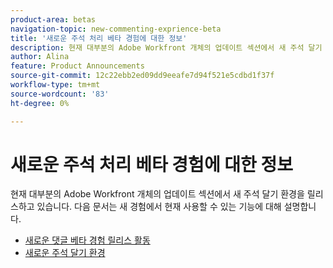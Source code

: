 ```yaml
---
product-area: betas
navigation-topic: new-commenting-exprience-beta
title: '새로운 주석 처리 베타 경험에 대한 정보'
description: 현재 대부분의 Adobe Workfront 개체의 업데이트 섹션에서 새 주석 달기 환경을 릴리스하고 있습니다. 다음 문서는 새 경험에서 현재 사용할 수 있는 기능에 대해 설명합니다.
author: Alina
feature: Product Announcements
source-git-commit: 12c22ebb2ed09dd9eeafe7d94f521e5cdbd1f37f
workflow-type: tm+mt
source-wordcount: '83'
ht-degree: 0%

---
```



# 새로운 주석 처리 베타 경험에 대한 정보

현재 대부분의 Adobe Workfront 개체의 업데이트 섹션에서 새 주석 달기 환경을 릴리스하고 있습니다. 다음 문서는 새 경험에서 현재 사용할 수 있는 기능에 대해 설명합니다.

* [새로운 댓글 베타 경험 릴리스 활동](../new-commenting-experience-beta/new-commenting-beta-experience-release-activity.md)
* [새로운 주석 달기 환경](../new-commenting-experience-beta/unified-commenting-experience.md)